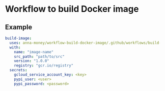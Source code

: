 # Workflow to build Docker image

## Example

```yml
build-image:
  uses: anna-money/workflow-build-docker-image/.github/workflows/build-docker-image.yml@master
  with:
    name: "image-name"
    src_path: "path/to/src"
    version: "1.0.0"
    registry: "gcr.io/registry"
  secrets:
    gcloud_service_account_key: <key>
    pypi_user: <user>
    pypi_password: <password>
```
